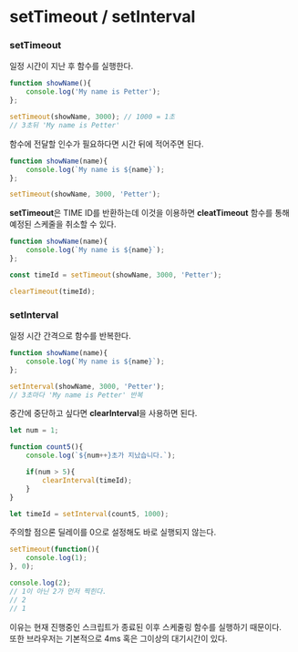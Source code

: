 setTimeout / setInterval
=============

### setTimeout
일정 시간이 지난 후 함수를 실행한다.
```javascript
function showName(){
    console.log('My name is Petter');
};

setTimeout(showName, 3000); // 1000 = 1초
// 3초뒤 'My name is Petter'
```
함수에 전달할 인수가 필요하다면 시간 뒤에 적어주면 된다.
```javascript
function showName(name){
    console.log(`My name is ${name}`);
};

setTimeout(showName, 3000, 'Petter');
```
**setTimeout**은 TIME ID를 반환하는데 이것을 이용하면 **cleatTimeout** 함수를 통해 예정된 스케줄을 취소할 수 있다.
```javascript
function showName(name){
    console.log(`My name is ${name}`);
};

const timeId = setTimeout(showName, 3000, 'Petter');

clearTimeout(timeId);
```

### setInterval
일정 시간 간격으로 함수를 반복한다.
```javascript
function showName(name){
    console.log(`My name is ${name}`);
};

setInterval(showName, 3000, 'Petter');
// 3초마다 'My name is Petter' 반복
```
중간에 중단하고 싶다면 **clearInterval**을 사용하면 된다.
```javascript
let num = 1;

function count5(){
    console.log(`${num++}초가 지났습니다.`);

    if(num > 5){
        clearInterval(timeId);
    }
}

let timeId = setInterval(count5, 1000);
```

주의할 점으론 딜레이를 0으로 설정해도 바로 실행되지 않는다.
```javascript
setTimeout(function(){
    console.log(1);
}, 0);

console.log(2);
// 1이 아닌 2가 먼저 찍힌다.
// 2
// 1
```
이유는 현재 진행중인 스크립트가 종료된 이후 스케줄링 함수를 실행하기 때문이다.   
또한 브라우저는 기본적으로 4ms 혹은 그이상의 대기시간이 있다.